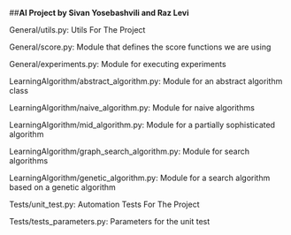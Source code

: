 ##**AI Project by Sivan Yosebashvili and Raz Levi**

General/utils.py: Utils For The Project

General/score.py: Module that defines the score functions we are using

General/experiments.py: Module for executing experiments

LearningAlgorithm/abstract_algorithm.py: Module for an abstract algorithm class

LearningAlgorithm/naive_algorithm.py: Module for naive algorithms

LearningAlgorithm/mid_algorithm.py: Module for a partially sophisticated algorithm

LearningAlgorithm/graph_search_algorithm.py: Module for search algorithms

LearningAlgorithm/genetic_algorithm.py: Module for a search algorithm based on a genetic algorithm

Tests/unit_test.py: Automation Tests For The Project

Tests/tests_parameters.py: Parameters for the unit test
